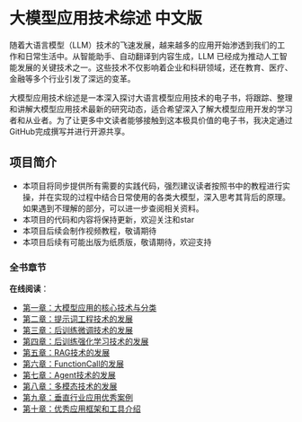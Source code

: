 # 大模型应用技术综述 中文版

随着大语言模型（LLM）技术的飞速发展，越来越多的应用开始渗透到我们的工作和日常生活中。从智能助手、自动翻译到内容生成，LLM 已经成为推动人工智能发展的关键技术之一。这些技术不仅影响着企业和科研领域，还在教育、医疗、金融等多个行业引发了深远的变革。

大模型应用技术综述是一本深入探讨大语言模型应用技术的电子书，将跟踪、整理和讲解大模型应用技术最新的研究动态，适合希望深入了解大模型应用开发的学习者和从业者。为了让更多中文读者能够接触到这本极具价值的电子书，我决定通过 GitHub完成撰写并进行开源共享。

## 项目简介

+ 本项目将同步提供所有需要的实践代码，强烈建议读者按照书中的教程进行实操，并在实现的过程中结合日常使用的各类大模型，深入思考其背后的原理。如果遇到不理解的部分，可以进一步查阅相关资料。
+ 本项目的代码和内容将保持更新，欢迎关注和star
+ 本项目后续会制作视频教程，敬请期待
+ 本项目后续有可能出版为纸质版，敬请期待，欢迎支持


### 全书章节

**在线阅读**：
+ [第一章：大模型应用的核心技术与分类](cn_book/1.大模型应用的核心技术与分类.md)
+ [第二章：提示词工程技术的发展](cn_book/2.提示词工程技术的发展.md)
+ [第三章：后训练微调技术的发展](cn_book/3.后训练微调技术的发展.md)
+ [第四章：后训练强化学习技术的发展](cn_book/4.后训练强化学习技术的发展.md)
+ [第五章：RAG技术的发展](cn_book/5.RAG技术的发展.md)
+ [第六章：FunctionCall的发展](cn_book/6.FunctionCall的发展.md)
+ [第七章：Agent技术的发展](cn_book/7.Agent技术的发展.md)
+ [第八章：多模态技术的发展](cn_book/8.多模态技术的发展.md)
+ [第九章：垂直行业应用优秀案例](cn_book/9.垂直行业应用优秀案例.md)
+ [第十章：优秀应用框架和工具介绍](cn_book/10.优秀应用框架和工具介绍.md)